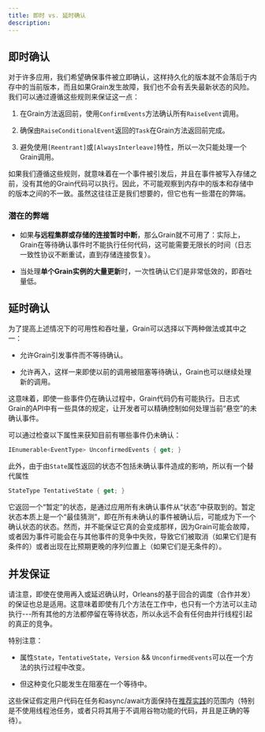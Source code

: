 ```yaml
---
title: 即时 vs. 延时确认
description: 
---
```


## 即时确认

对于许多应用，我们希望确保事件被立即确认，这样持久化的版本就不会落后于内存中的当前版本，而且如果Grain发生故障，我们也不会有丢失最新状态的风险。我们可以通过遵循这些规则来保证这一点：

1. 在Grain方法返回前，使用`ConfirmEvents`方法确认所有`RaiseEvent`调用。

2. 确保由`RaiseConditionalEvent`返回的`Task`在Grain方法返回前完成。

3. 避免使用`[Reentrant]`或`[AlwaysInterleave]`特性，所以一次只能处理一个Grain调用。

如果我们遵循这些规则，就意味着在一个事件被引发后，并且在事件被写入存储之前，没有其他的Grain代码可以执行。因此，不可能观察到内存中的版本和存储中的版本之间的不一致。虽然这往往正是我们想要的，但它也有一些潜在的弊端。

### 潜在的弊端

* 如果**与远程集群或存储的连接暂时中断**，那么Grain就不可用了：实际上，Grain在等待确认事件时不能执行任何代码，这可能需要无限长的时间（日志一致性协议不断重试，直到存储连接恢复）。

* 当处理**单个Grain实例的大量更新**时，一次性确认它们是非常低效的，即吞吐量低。


## 延时确认

为了提高上述情况下的可用性和吞吐量，Grain可以选择以下两种做法或其中之一：

* 允许Grain引发事件而不等待确认。

* 允许再入，这样一来即使以前的调用被阻塞等待确认，Grain也可以继续处理新的调用。

这意味着，即使一些事件仍在确认过程中，Grain代码仍有可能执行。日志式Grain的API中有一些具体的规定，让开发者可以精确控制如何处理当前“悬空”的未确认事件。

可以通过检查以下属性来获知目前有哪些事件仍未确认：

```csharp
IEnumerable<EventType> UnconfirmedEvents { get; }
```
此外，由于由`State`属性返回的状态不包括未确认事件造成的影响，所以有一个替代属性 

```csharp
StateType TentativeState { get; }
```

它返回一个“暂定”的状态，是通过应用所有未确认事件从“状态”中获取到的。暂定状态本质上是一个“最佳猜测”，即在所有未确认的事件被确认后，可能成为下一个确认状态的状态。然而，并不能保证它真的会变成那样，因为Grain可能会故障，或者因为事件可能会在与其他事件的竞争中失败，导致它们被取消（如果它们是有条件的）或者出现在比预期更晚的序列位置上（如果它们是无条件的）。

## 并发保证

请注意，即使在使用再入或延迟确认时，Orleans的基于回合的调度（合作并发）的保证也总是适用。这意味着即使有几个方法在工作中，也只有一个方法可以主动执行---所有其他的方法都停留在等待状态，所以永远不会有任何由并行线程引起的真正的竞争。

特别注意：

- 属性`State`，`TentativeState`，`Version` && `UnconfirmedEvents`可以在一个方法的执行过程中改变。

- 但这种变化只能发生在阻塞在一个等待中。

这些保证假定用户代码在任务和async/await方面保持在[推荐实践](~/docs/grains/external_tasks_and_grains.md)的范围内（特别是不使用线程池任务，或者只将其用于不调用谷物功能的代码，并且是正确的等待）。 